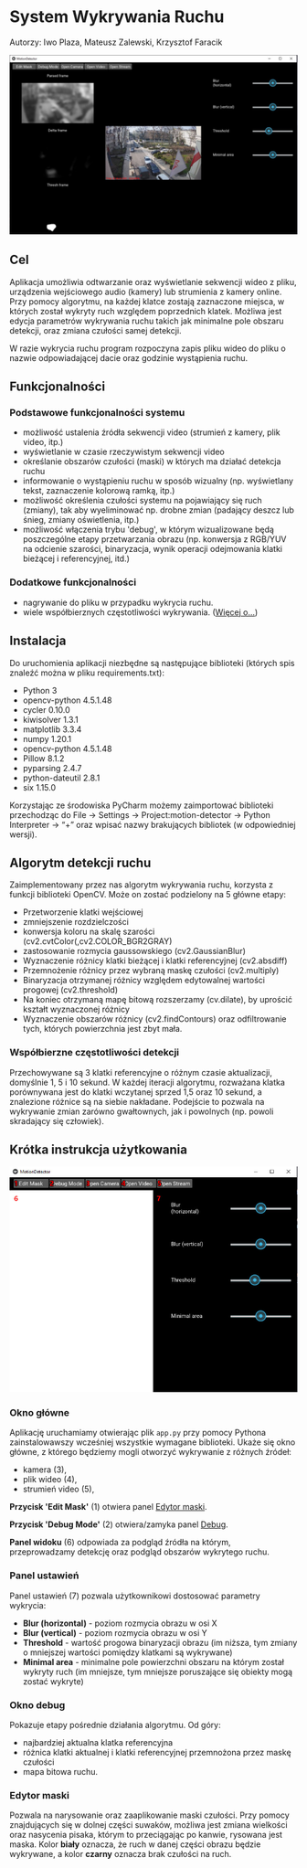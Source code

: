 # System Wykrywania Ruchu
Autorzy: Iwo Plaza, Mateusz Zalewski, Krzysztof Faracik

![Alt text](misc/main.jpg "Aplikacja")

## Cel
Aplikacja umożliwia odtwarzanie oraz wyświetlanie sekwencji wideo z pliku, urządzenia wejściowego audio (kamery)
lub strumienia z kamery online. Przy pomocy algorytmu, na każdej klatce zostają zaznaczone miejsca, w których
został wykryty ruch względem poprzednich klatek. Możliwa jest edycja parametrów wykrywania ruchu takich jak
minimalne pole obszaru detekcji, oraz zmiana czułości samej detekcji.

W razie wykrycia ruchu program rozpoczyna zapis pliku wideo do pliku o nazwie odpowiadającej dacie oraz
godzinie wystąpienia ruchu.

## Funkcjonalności

### Podstawowe funkcjonalności systemu
- możliwość ustalenia źródła sekwencji video (strumień z kamery, plik video, itp.)
- wyświetlanie w czasie rzeczywistym sekwencji video
- określanie obszarów czułości (maski) w których ma działać detekcja ruchu
- informowanie o wystąpieniu ruchu w sposób wizualny (np. wyświetlany tekst, zaznaczenie kolorową ramką, itp.)
- możliwość określenia czułości systemu na pojawiający się ruch (zmiany), tak aby wyeliminować np. drobne zmian (padający deszcz lub śnieg, zmiany oświetlenia, itp.)
- możliwość włączenia trybu 'debug', w którym wizualizowane będą poszczególne etapy przetwarzania obrazu (np. konwersja z RGB/YUV na odcienie szarości, binaryzacja, wynik operacji odejmowania klatki bieżącej i referencyjnej, itd.)

 ### Dodatkowe funkcjonalności
- nagrywanie do pliku w przypadku wykrycia ruchu.
- wiele współbierznych częstotliwości wykrywania. ([Więcej o...](#frequencies))

## Instalacja
Do uruchomienia aplikacji niezbędne są następujące biblioteki (których spis znaleźć można w pliku requirements.txt):

- Python 3
- opencv-python 4.5.1.48
- cycler 0.10.0
- kiwisolver 1.3.1
- matplotlib 3.3.4
- numpy 1.20.1
- opencv-python 4.5.1.48
- Pillow 8.1.2
- pyparsing 2.4.7
- python-dateutil 2.8.1
- six 1.15.0

Korzystając ze środowiska PyCharm możemy zaimportować biblioteki przechodząc do 
File -> Settings -> Project:motion-detector -> Python Interpreter -> “+” oraz wpisać nazwy brakujących bibliotek (w odpowiedniej wersji).

## Algorytm detekcji ruchu
Zaimplementowany przez nas algorytm wykrywania ruchu, korzysta z funkcji biblioteki OpenCV.
Może on zostać podzielony na 5 główne etapy:
- Przetworzenie klatki wejściowej
- zmniejszenie rozdzielczości
- konwersja koloru na skalę szarości (cv2.cvtColor(,cv2.COLOR_BGR2GRAY)
- zastosowanie rozmycia gaussowskiego (cv2.GaussianBlur)
- Wyznaczenie różnicy klatki bieżącej i klatki referencyjnej (cv2.absdiff)
- Przemnożenie różnicy przez wybraną maskę czułości (cv2.multiply)
- Binaryzacja otrzymanej różnicy względem edytowalnej wartości progowej  (cv2.threshold)
- Na koniec otrzymaną mapę bitową rozszerzamy (cv.dilate), by uprościć kształt wyznaczonej różnicy
- Wyznaczenie obszarów różnicy (cv2.findContours) oraz odfiltrowanie tych, których powierzchnia jest zbyt mała.

### Współbierzne częstotliwości detekcji <a class='anchor' id='frequencies'></a>
Przechowywane są 3 klatki referencyjne o różnym czasie aktualizacji, domyślnie 1, 5 i 10 sekund.
W każdej iteracji algorytmu, rozważana klatka porównywana jest do klatki wczytanej sprzed 1,5 oraz 10 sekund,
a znalezione różnice są na siebie nakładane. Podejście to pozwala na wykrywanie zmian zarówno gwałtownych, jak i
powolnych (np. powoli skradający się człowiek).


## Krótka instrukcja użytkowania

![Alt text](misc/usage.jpg "Opis paneli")

### Okno główne
Aplikację uruchamiamy otwierając plik `app.py` przy pomocy Pythona zainstalowawszy wcześniej wszystkie wymagane biblioteki.
Ukaże się okno główne, z którego będziemy mogli otworzyć wykrywanie z różnych źródeł:
- kamera (3),
- plik wideo (4),
- strumień video (5),

**Przycisk 'Edit Mask'** (1) otwiera panel [Edytor maski](#edytor-maski).

**Przycisk 'Debug Mode'** (2) otwiera/zamyka panel [Debug](#okno-debug).

**Panel widoku** (6) odpowiada za podgląd źródła na którym, przeprowadzamy detekcję oraz podgląd obszarów wykrytego ruchu.

### Panel ustawień
Panel ustawień (7) pozwala użytkownikowi dostosować parametry wykrycia:
- **Blur (horizontal)** - poziom rozmycia obrazu w osi X
- **Blur (vertical)** - poziom rozmycia obrazu w osi Y
- **Threshold** - wartość progowa binaryzacji obrazu (im niższa, tym zmiany o mniejszej wartości pomiędzy klatkami 
                  są wykrywane)
- **Minimal area** - minimalne pole powierzchni obszaru na którym został wykryty ruch (im mniejsze, tym mniejsze poruszające się obiekty mogą zostać wykryte)


### Okno debug <a class='anchor' id='okno-debug'></a>
Pokazuje etapy pośrednie działania algorytmu.
Od góry:
- najbardziej aktualna klatka referencyjna 
- różnica klatki aktualnej i klatki referencyjnej przemnożona przez maskę czułości
- mapa bitowa ruchu.

### Edytor maski <a class='anchor' id='edytor-maski'></a>
Pozwala na narysowanie oraz zaaplikowanie maski czułości. Przy pomocy znajdujących się w dolnej części suwaków,
możliwa jest zmiana wielkości oraz nasycenia pisaka, którym to przeciągając po kanwie, rysowana jest maska. 
Kolor **biały** oznacza, że ruch w danej części obrazu będzie wykrywane, a kolor **czarny** oznacza brak czułości na ruch.
